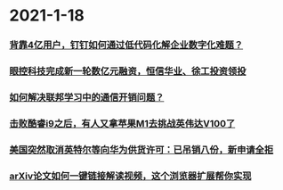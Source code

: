 
# 2021-1-18

### [背靠4亿用户，钉钉如何通过低代码化解企业数字化难题？](https://www.jiqizhixin.com/articles/2021-01-18-2)

 

### [眼控科技完成新一轮数亿元融资，恒信华业、徐工投资领投](https://www.jiqizhixin.com/articles/2021-01-18)

 

### [如何解决联邦学习中的通信开销问题？](https://www.jiqizhixin.com/articles/2021-01-18-3)

 

### [击败酷睿i9之后，有人又拿苹果M1去挑战英伟达V100了](https://www.jiqizhixin.com/articles/2021-01-18-6)

 

### [美国突然取消英特尔等向华为供货许可：已吊销八份，新申请全拒](https://www.jiqizhixin.com/articles/2021-01-18-5)

 

### [arXiv论文如何一键链接解读视频，这个浏览器扩展帮你实现](https://www.jiqizhixin.com/articles/2021-01-18-4)

 
